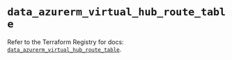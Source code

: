 # `data_azurerm_virtual_hub_route_table`

Refer to the Terraform Registry for docs: [`data_azurerm_virtual_hub_route_table`](https://registry.terraform.io/providers/hashicorp/azurerm/4.38.0/docs/data-sources/virtual_hub_route_table).

